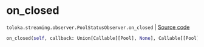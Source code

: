 # on_closed
`toloka.streaming.observer.PoolStatusObserver.on_closed` | [Source code](https://github.com/Toloka/toloka-kit/blob/v1.2.2/src/streaming/observer.py#L230)

```python
on_closed(self, callback: Union[Callable[[Pool], None], Callable[[Pool], Awaitable[None]]])
```


